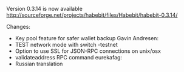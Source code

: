 Version 0.3.14 is now available
http://sourceforge.net/projects/habebit/files/Habebit/habebit-0.3.14/

Changes:
* Key pool feature for safer wallet backup
Gavin Andresen:
* TEST network mode with switch -testnet
* Option to use SSL for JSON-RPC connections on unix/osx
* validateaddress RPC command
eurekafag:
* Russian translation
